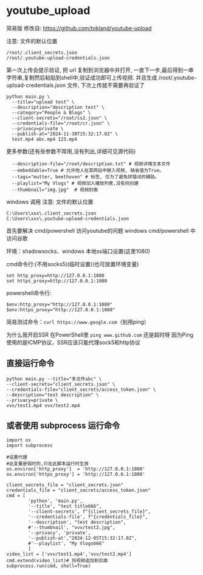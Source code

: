# youtube_upload
简易版
修改自: https://github.com/tokland/youtube-upload

注意: 文件的默认位置
```
/root/.client_secrets.json
/root/.youtube-upload-credentials.json
```

第一次上传会提示验证, 把 url 复制到浏览器中并打开, 一直下一步,最后得到一串字符串,复制然后粘贴到shell中,验证成功即可上传视频.
并且生成 /root/.youtube-upload-credentials.json 文件, 下次上传就不需要再验证了
```
python main.py \
  --title="upload test" \
  --description="description test" \
  --category="People & Blogs" \
  --client-secrets="/root/cs2.json" \
  --credentials-file="/root/cr.json" \
  --privacy=private \
  --publish-at="2024-11-30T15:32:17.0Z" \
  test.mp4 abc.mp4 123.mp4
```

更多参数(还有些参数不常用,没有列出,详细可见源代码)
```
  --description-file="/root/description.txt" # 视频详情文本文件
  --embeddable=True # 允许他人在其网站中嵌入视频, 缺省值为True。
  --tags="mutter, beethoven" # 标签, 仅为了避免拼错词的辅助。
  --playlist="My Vlogs" # 视频加入播放列表,没有则创建
  --thumbnail="img.jpg"  # 视频封面
```

windows 调用
注意: 文件的默认位置
```
C:\Users\xxx\.client_secrets.json
C:\Users\xxx\.youtube-upload-credentials.json
```

首先要解决 cmd/powershell 访问youtube的问题
windows cmd/powershell 中访问谷歌

环境：shadowsocks、windows
本地ss端口设置(这里1080)

cmd命令行:(不用socks5)(临时设置)(也可放置环境变量)
```
set http_proxy=http://127.0.0.1:1080
set https_proxy=http://127.0.0.1:1080
```
powershell命令行:
```
$env:http_proxy="http://127.0.0.1:1080"
$env:https_proxy="http://127.0.0.1:1080"
```
简易测试命令：`curl https://www.google.com`（别用ping）

为什么我开启SSR 在PowerShell里 `ping www.github.com` 还是超时呀
因为Ping使用的是ICMP协议，SSR应该只能代理sock5和http协议


## 直接运行命令
```
python main.py --title="多文件abc" \
--client-secrets="client_secrets.json" \
--credentials-file="client_secrets/access_token.json" \
--description="test description" \
--privacy=private \
vvv/test1.mp4 vvv/test2.mp4
```
## 或者使用 subprocess 运行命令
```
import os
import subprocess

#设置代理
#此变量是临时的,只在此脚本运行时生效
os.environ['http_proxy']  = 'http://127.0.0.1:1800'
os.environ['https_proxy'] = 'http://127.0.0.1:1800'

client_secrets_file = "client_secrets.json"
credentials_file = "client_secrets/access_token.json"
cmd = [
        'python', 'main.py',
        '--title', "test title666",
        '--client-secrets', f"{client_secrets_file}",
        '--credentials-file', f"{credentials_file}",
        '--description', "test description",
        #'--thumbnail', "vvv/test2.jpg",
        '--privacy', 'private',
        '--publish-at',"2024-12-05T15:32:17.0Z",
        #'--playlist', "My Vlogs666"
        ]
video_list = ['vvv/test1.mp4','vvv/test2.mp4']
cmd.extend(video_list)# 将视频追加到后面
subprocess.run(cmd, shell=True)

```

